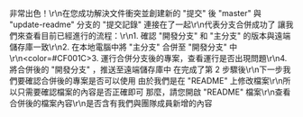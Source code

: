 非常出色！\r\n在您成功解決文件衝突並創建新的 "提交" 後
"master" 與 "update-readme" 分支的 "提交記錄" 連接在了一起\r\n代表分支合併成功了
讓我們來查看目前已經進行的流程：\r\n1. 確認 "開發分支" 和 "主分支" 的版本與遠端儲存庫一致\r\n2. 在本地電腦中將 "主分支" 合併至 "開發分支" 中\r\n<color=#CF001C>3. 運行合併分支後的專案，查看運行是否出現問題</color>\r\n4. 將合併後的 "開發分支" ，推送至遠端儲存庫中
在完成了第 2 步驟後\r\n下一步我們要確認合併後的專案是否可以使用
由於我們是在 "README" 上修改檔案\r\n所以只需要確認檔案的內容是否正確即可
那麼，請您開啟 "README" 檔案\r\n查看合併後的檔案內容\r\n是否含有我們與團隊成員新增的內容